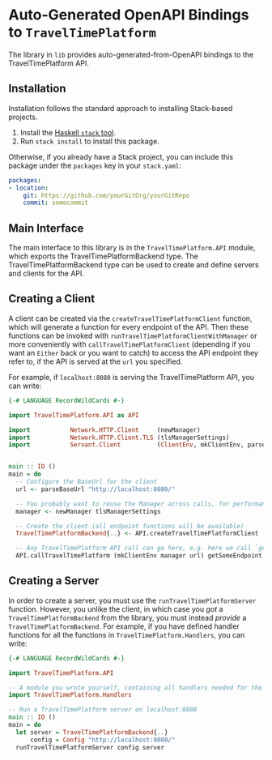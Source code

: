 # Auto-Generated OpenAPI Bindings to `TravelTimePlatform`

The library in `lib` provides auto-generated-from-OpenAPI bindings to the TravelTimePlatform API.

## Installation

Installation follows the standard approach to installing Stack-based projects.

1. Install the [Haskell `stack` tool](http://docs.haskellstack.org/en/stable/README).
2. Run `stack install` to install this package.

Otherwise, if you already have a Stack project, you can include this package under the `packages` key in your `stack.yaml`:
```yaml
packages:
- location:
    git: https://github.com/yourGitOrg/yourGitRepo
    commit: somecommit
```

## Main Interface

The main interface to this library is in the `TravelTimePlatform.API` module, which exports the TravelTimePlatformBackend type. The TravelTimePlatformBackend
type can be used to create and define servers and clients for the API.

## Creating a Client

A client can be created via the `createTravelTimePlatformClient` function, which will generate a function for every endpoint of the API.
Then these functions can be invoked with `runTravelTimePlatformClientWithManager` or more conveniently with `callTravelTimePlatformClient`
(depending if you want an `Either` back or you want to catch) to access the API endpoint they refer to, if the API is served
at the `url` you specified.

For example, if `localhost:8080` is serving the TravelTimePlatform API, you can write:

```haskell
{-# LANGUAGE RecordWildCards #-}

import TravelTimePlatform.API as API

import           Network.HTTP.Client     (newManager)
import           Network.HTTP.Client.TLS (tlsManagerSettings)
import           Servant.Client          (ClientEnv, mkClientEnv, parseBaseUrl)


main :: IO ()
main = do
  -- Configure the BaseUrl for the client
  url <- parseBaseUrl "http://localhost:8080/"

  -- You probably want to reuse the Manager across calls, for performance reasons
  manager <- newManager tlsManagerSettings

  -- Create the client (all endpoint functions will be available)
  TravelTimePlatformBackend{..} <- API.createTravelTimePlatformClient

  -- Any TravelTimePlatform API call can go here, e.g. here we call `getSomeEndpoint`
  API.callTravelTimePlatform (mkClientEnv manager url) getSomeEndpoint
```

## Creating a Server

In order to create a server, you must use the `runTravelTimePlatformServer` function. However, you unlike the client, in which case you *got* a `TravelTimePlatformBackend`
from the library, you must instead *provide* a `TravelTimePlatformBackend`. For example, if you have defined handler functions for all the
functions in `TravelTimePlatform.Handlers`, you can write:

```haskell
{-# LANGUAGE RecordWildCards #-}

import TravelTimePlatform.API

-- A module you wrote yourself, containing all handlers needed for the TravelTimePlatformBackend type.
import TravelTimePlatform.Handlers

-- Run a TravelTimePlatform server on localhost:8080
main :: IO ()
main = do
  let server = TravelTimePlatformBackend{..}
      config = Config "http://localhost:8080/"
  runTravelTimePlatformServer config server
```
